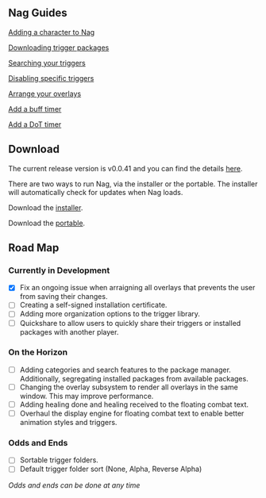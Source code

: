 ## Nag Guides

[Adding a character to Nag](/eq-nag/guides/add-character)

[Downloading trigger packages](/eq-nag/guides/download-packages)

[Searching your triggers](/eq-nag/guides/find-a-trigger)

[Disabling specific triggers](/eq-nag/guides/disabling-triggers)

[Arrange your overlays](/eq-nag/guides/arrange-overlays)

[Add a buff timer](/eq-nag/guides/add-buff-timer)

[Add a DoT timer](/eq-nag/guides/add-dot-timer)

## Download

The current release version is v0.0.41 and you can find the details [here](https://github.com/guildantix/eq-nag/releases/tag/v0.0.41).

There are two ways to run Nag, via the installer or the portable.  The installer will automatically check for updates when Nag loads.

Download the [installer](https://github.com/guildantix/eq-nag/releases/download/v0.0.41/Antix-Parse-Setup-0.0.41.exe).

Download the [portable](https://github.com/guildantix/eq-nag/releases/download/v0.0.41/antixparse_portable.exe).

## Road Map

### Currently in Development

- [X] Fix an ongoing issue when arraigning all overlays that prevents the user from saving their changes.
- [ ] Creating a self-signed installation certificate.
- [ ] Adding more organization options to the trigger library.
- [ ] Quickshare to allow users to quickly share their triggers or installed packages with another player.

### On the Horizon
- [ ] Adding categories and search features to the package manager. Additionally, segregating installed packages from available packages.
- [ ] Changing the overlay subsystem to render all overlays in the same window.  This may improve performance.
- [ ] Adding healing done and healing received to the floating combat text.
- [ ] Overhaul the display engine for floating combat text to enable better animation styles and triggers.

### Odds and Ends
- [ ] Sortable trigger folders.
- [ ] Default trigger folder sort (None, Alpha, Reverse Alpha)

*Odds and ends can be done at any time*
